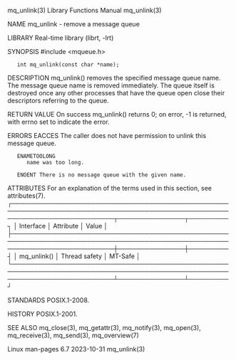 mq_unlink(3)							   Library Functions Manual							  mq_unlink(3)

NAME
       mq_unlink - remove a message queue

LIBRARY
       Real-time library (librt, -lrt)

SYNOPSIS
       #include <mqueue.h>

       int mq_unlink(const char *name);

DESCRIPTION
       mq_unlink()  removes  the  specified  message queue name.  The message queue name is removed immediately.  The queue itself is destroyed once any other
       processes that have the queue open close their descriptors referring to the queue.

RETURN VALUE
       On success mq_unlink() returns 0; on error, -1 is returned, with errno set to indicate the error.

ERRORS
       EACCES The caller does not have permission to unlink this message queue.

       ENAMETOOLONG
	      name was too long.

       ENOENT There is no message queue with the given name.

ATTRIBUTES
       For an explanation of the terms used in this section, see attributes(7).
       ┌───────────────────────────────────────────────────────────────────────────────────────────────────────────────────────────┬───────────────┬─────────┐
       │ Interface														   │ Attribute	   │ Value   │
       ├───────────────────────────────────────────────────────────────────────────────────────────────────────────────────────────┼───────────────┼─────────┤
       │ mq_unlink()														   │ Thread safety │ MT-Safe │
       └───────────────────────────────────────────────────────────────────────────────────────────────────────────────────────────┴───────────────┴─────────┘

STANDARDS
       POSIX.1-2008.

HISTORY
       POSIX.1-2001.

SEE ALSO
       mq_close(3), mq_getattr(3), mq_notify(3), mq_open(3), mq_receive(3), mq_send(3), mq_overview(7)

Linux man-pages 6.7							  2023-10-31								  mq_unlink(3)

